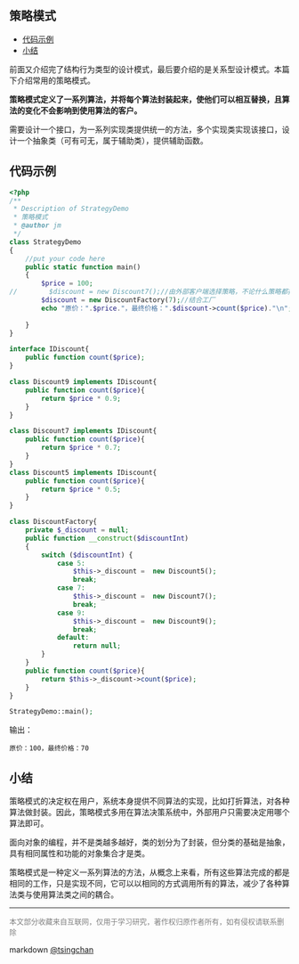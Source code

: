 策略模式
----
<!-- TOC -->

- [代码示例](#代码示例)
- [小结](#小结)

<!-- /TOC -->

前面又介绍完了结构行为类型的设计模式，最后要介绍的是关系型设计模式。本篇下介绍常用的策略模式。


**策略模式定义了一系列算法，并将每个算法封装起来，使他们可以相互替换，且算法的变化不会影响到使用算法的客户。**

需要设计一个接口，为一系列实现类提供统一的方法，多个实现类实现该接口，设计一个抽象类（可有可无，属于辅助类），提供辅助函数。

## 代码示例


```php
<?php
/**
 * Description of StrategyDemo
 * 策略模式
 * @author jm
 */
class StrategyDemo
{
    //put your code here
    public static function main()
    {
        $price = 100;
//        $discount = new Discount7();//由外部客户端选择策略，不论什么策略都提供最终计算价格
        $discount = new DiscountFactory(7);//结合工厂
        echo "原价：".$price."，最终价格：".$discount->count($price)."\n";
        
    }
}

interface IDiscount{
    public function count($price);
}

class Discount9 implements IDiscount{
    public function count($price){
        return $price * 0.9;
    }
}

class Discount7 implements IDiscount{
    public function count($price){
        return $price * 0.7;
    }    
}
class Discount5 implements IDiscount{
    public function count($price){
        return $price * 0.5;
    }    
}

class DiscountFactory{
    private $_discount = null;
    public function __construct($discountInt)
    {
        switch ($discountInt) {
            case 5:
                $this->_discount =  new Discount5();
                break;                
            case 7:
                $this->_discount =  new Discount7();
                break;                
            case 9:
                $this->_discount =  new Discount9();
                break;
            default:
                return null;
        }
    }
    public function count($price){
        return $this->_discount->count($price);
    }
}

StrategyDemo::main();

```
输出：
```
原价：100，最终价格：70
```

## 小结

策略模式的决定权在用户，系统本身提供不同算法的实现，比如打折算法，对各种算法做封装。因此，策略模式多用在算法决策系统中，外部用户只需要决定用哪个算法即可。


面向对象的编程，并不是类越多越好，类的划分为了封装，但分类的基础是抽象，具有相同属性和功能的对象集合才是类。

策略模式是一种定义一系列算法的方法，从概念上来看，所有这些算法完成的都是相同的工作，只是实现不同，它可以以相同的方式调用所有的算法，减少了各种算法类与使用算法类之间的耦合。

----
<font size=2 color='grey'>本文部分收藏来自互联网，仅用于学习研究，著作权归原作者所有，如有侵权请联系删除</font>

markdown [@tsingchan](https://github.com/tsingchan) 